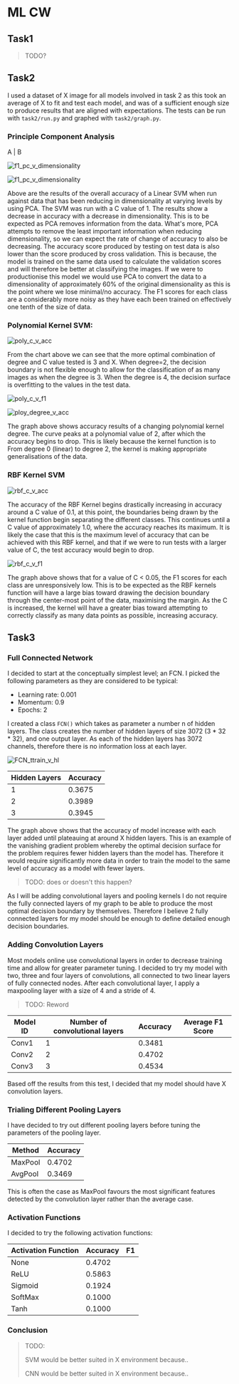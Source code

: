 # ML CW

## Task1

> TODO?

## Task2

I used a dataset of X image for all models involved in task 2 as this took an average of X to fit and test each model, and was of a sufficient enough size to produce results that are aligned with expectations. The tests can be run with `task2/run.py` and graphed with `task2/graph.py`.

### Principle Component Analysis

A | B


![f1_pc_v_dimensionality](task2/figs/acc_v_pca.png)

![f1_pc_v_dimensionality](task2/figs/f1_pc_v_dimensionality.png)

Above are the results of the overall accuracy of a Linear SVM when run against data that has been reducing in dimensionality at varying levels by using PCA. The SVM was run with a C value of 1. The results show a decrease in accuracy with a decrease in dimensionality. This is to be expected as PCA removes information from the data. What's more, PCA attempts to remove the least important information when reducing dimensionality, so we can expect the rate of change of accuracy to also be decreasing. The accuracy score produced by testing on test data is also lower than the score produced by cross validation. This is because, the model is trained on the same data used to calculate the validation scores and will therefore be better at classifying the images. If we were to productionise this model we would use PCA to convert the data to a dimensionality of approximately 60% of the original dimensionality as this is the point where we lose minimal/no accuracy. The F1 scores for each class are a considerably more noisy as they have each been trained on effectively one tenth of the size of data. 

### Polynomial Kernel SVM:

![poly_c_v_acc](task2/figs/poly_c_v_acc.png)

From the chart above we can see that the more optimal combination of degree and C value tested is 3 and X. When degree=2, the decision boundary is not flexible enough to allow for the classification of as many images as when the degree is 3. When the degree is 4, the decision surface is overfitting to the values in the test data.

![poly_c_v_f1](task2/figs/poly_c_v_f1.png)

![ploy_degree_v_acc](task2/figs/poly_degree_v_acc.png)

The graph above shows accuracy results of a changing polynomial kernel degree. The curve peaks at a polynomial value of 2, after which the accuracy begins to drop. This is likely because the kernel function is to From degree 0 (linear) to degree 2, the kernel is making appropriate generalisations of the data.

### RBF Kernel SVM

![rbf_c_v_acc](task2/figs/rbf_c_v_acc.png)

The accuracy of the RBF Kernel begins drastically increasing in accuracy around a C value of 0.1, at this point, the boundaries being drawn by the kernel function begin separating the different classes. This continues until a C value of approximately 1.0, where the accuracy reaches its maximum. It is likely the case that this is the maximum level of accuracy that can be achieved with this RBF kernel, and that if we were to run tests with a larger value of C, the test accuracy would begin to drop.

![rbf_c_v_f1](task2/figs/rbf_c_v_f1.png)

The graph above shows that for a value of C < 0.05, the F1 scores for each class are unresponsively low. This is to be expected as the RBF kernels function will have a large bias toward drawing the decision boundary through the center-most point of the data, maximising the margin. As the C is increased, the kernel will have a greater bias toward attempting to correctly classify as many data points as possible, increasing accuracy.

## Task3

### Full Connected Network

I decided to start at the conceptually simplest level; an FCN. I picked the following parameters as they are considered to be typical:

- Learning rate: 0.001
- Momentum: 0.9
- Epochs: 2

I created a class `FCN()` which takes as parameter a number n of hidden layers. The class creates the number of hidden layers of size 3072 (3 * 32 * 32), and one output layer. As each of the hidden layers has 3072 channels, therefore there is no information loss at each layer.

![FCN_ttrain_v_hl](task3/figs/FCN_acc_v_hl.png)

| Hidden Layers | Accuracy |
| ------------- | -------- |
| 1             | 0.3675   |
| 2             | 0.3989   |
| 3             | 0.3945   |

The graph above shows that the accuracy of model increase with each layer added until plateauing at around X hidden layers. This is an example of the vanishing gradient problem whereby the optimal decision surface for the problem requires fewer hidden layers than the model has. Therefore it would require significantly more data in order to train the model to the same level of accuracy as a model with fewer layers.

> TODO: does or doesn't this happen?

As I will be adding convolutional layers and pooling kernels I do not require the fully connected layers of my graph to be able to produce the most optimal decision boundary by themselves. Therefore I believe 2 fully connected layers for my model should be enough to define detailed enough decision boundaries.

### Adding Convolution Layers

Most models online use convolutional layers in order to decrease training time and allow for greater parameter tuning. I decided to try my model with two, three and four layers of convolutions, all connected to two linear layers of fully connected nodes. After each convolutional layer, I apply a maxpooling layer with a size of 4 and a stride of 4.

> TODO: Reword

| Model ID | Number of convolutional layers | Accuracy | Average F1 Score |
| -------- | ------------------------------ | -------- | ---------------- |
| Conv1    | 1                              | 0.3481   |                  |
| Conv2    | 2                              | 0.4702   |                  |
| Conv3    | 3                              | 0.4534   |                  |

Based off the results from this test, I decided that my model should have X convolution layers.

### Trialing Different Pooling Layers

I have decided to try out different pooling layers before tuning the parameters of the pooling layer.

| Method  | Accuracy |
| ------- | -------- |
| MaxPool | 0.4702   |
| AvgPool | 0.3469   |

This is often the case as MaxPool favours the most significant features detected by the convolution layer rather than the average case.

### Activation Functions

I decided to try the following activation functions:

| Activation Function | Accuracy | F1   |
| ------------------- | -------- | ---- |
| None                | 0.4702   |      |
| ReLU                | 0.5863   |      |
| Sigmoid             | 0.1924   |      |
| SoftMax             | 0.1000   |      |
| Tanh                | 0.1000   |      |



### Conclusion

> TODO:
>
> SVM would be better suited in X environment because..
>
> CNN would be better suited in X environment because..
